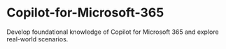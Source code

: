 # Copilot-for-Microsoft-365
Develop foundational knowledge of Copilot for Microsoft 365 and explore real-world scenarios.
